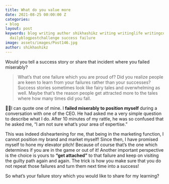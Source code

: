 ```yaml
---
title: What do you value more
date: 2021-08-25 00:00:00 Z
categories:
- blog
layout: post
keywords: blog writing author shikhashikz writing writinglife writingcommunity dailyblogpost
  dailyblogpostchallenge success failure
image: assets/images/Post146.jpg
author: shikhashikz
---
```


Would you tell a success story or share that incident where you failed miserably?

>What’s that one failure which you are proud of? Did you realize people are keen to learn from your failures rather than your successes? Success stories sometimes look like fairy tales and overwhelming as well. Maybe that’s the reason people get attracted more to the tales where how many times did you fall.
>

👩‍🏫I can quote one of mine. I **failed miserably to position myself** during a conversation with one of the CEO. He had asked me a very simple question to describe what I do. After 10 minutes of my rattle, he was so confused that he asked me, “I am not sure what’s your area of expertise.”

This was indeed disheartening for me, that being in the marketing function, I cannot position my brand and market myself! Since then, I have promised myself to hone my elevator pitch! Because of course that’s the one which determines if you are in the game or out of it! Another important perspective is the choice is yours to **“get attached”** to that failure and keep on visiting the guilty path again and again. The trick is how you make sure that you do not repeat those failures and turn them next time into a success!

So what’s your failure story which you would like to share for my learning?
